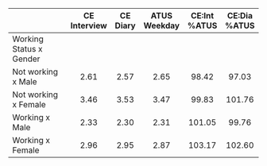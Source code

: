 
|                      | CE<br>Interview |  CE<br>Diary | ATUS<br>Weekday | CE:Int<br>%ATUS | CE:Dia<br>%ATUS |
| -------------------- | :----------: | :----------: | :----------: | :----------: | :----------: |
| Working Status x Gender |              |              |              |              |              |
| Not working x Male   |         2.61 |         2.57 |         2.65 |        98.42 |        97.03 |
| Not working x Female |         3.46 |         3.53 |         3.47 |        99.83 |       101.76 |
| Working x Male       |         2.33 |         2.30 |         2.31 |       101.05 |        99.76 |
| Working x Female     |         2.96 |         2.95 |         2.87 |       103.17 |       102.60 |

